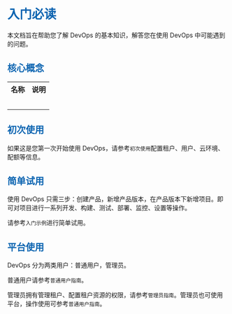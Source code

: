 <h1><font color=#0d65b1>入门必读</font></h1> 
<p>本文档旨在帮助您了解 DevOps 的基本知识，解答您在使用 DevOps 中可能遇到的问题。</p>

<h2><font color=#0d65b1>核心概念</font></h2> 
<table >
	<tr>
		<th>名称</th>
		<th>说明</th>
	</tr>
	<tr>
		<td class="title"></td>
		<td></td>
	</tr>
	<tr>
		<td class="title"></td>
		<td></td>
	</tr>
	<tr>
		<td class="title"></td>
		<td></td>
	</tr>
	<tr>
		<td class="title"></td>
		<td></td>
	</tr>
	<tr>
		<td class="title"></td>
		<td></td>
	</tr>


</table>

<h2><font color=#0d65b1>初次使用</font></h2> 
<p>如果这是您第一次开始使用 DevOps，请参考<code>初次使用</code>配置租户、用户、云环境、配额等信息。</p>

<h2><font color=#0d65b1>简单试用</font></h2> 
<p>使用 DevOps 只需三步：创建产品，新增产品版本，在产品版本下新增项目。即可对项目进行一系列开发、构建、测试、部署、监控、设置等操作。</p>
<p>请参考<code>入门示例</code>进行简单试用。</p>

<h2><font color=#0d65b1>平台使用</font></h2> 
<p>DevOps 分为两类用户：普通用户，管理员。</p>
<p>普通用户请参考<code>普通用户指南</code>。</p>
<p>管理员拥有管理租户、配置租户资源的权限，请参考<code>管理员指南</code>。管理员也可使用平台，操作使用可参考<code>普通用户指南</code>。</p>
